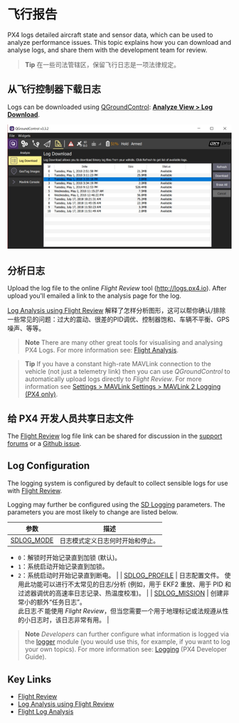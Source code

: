# 飞行报告

PX4 logs detailed aircraft state and sensor data, which can be used to analyze performance issues. This topic explains how you can download and analyse logs, and share them with the development team for review.

> **Tip** 在一些司法管辖区，保留飞行日志是一项法律规定。

## 从飞行控制器下载日志

Logs can be downloaded using [QGroundControl](http://qgroundcontrol.com/): **[Analyze View > Log Download](https://docs.qgroundcontrol.com/en/analyze_view/log_download.html)**.

![飞行日志下载](../../assets/qgc/analyze/log_download.jpg)

## 分析日志

Upload the log file to the online *Flight Review* tool (http://logs.px4.io). After upload you'll emailed a link to the analysis page for the log.

[Log Analysis using Flight Review](../log/flight_review.md) 解释了怎样分析图形，这可以帮你确认/排除一些常见的问题：过大的震动、很差的PID调优、控制器饱和、车辆不平衡、GPS 噪声、等等。

> **Note** There are many other great tools for visualising and analysing PX4 Logs. For more information see: [Flight Analysis](../log/flight_log_analysis.md).

<span></span>

> **Tip** If you have a constant high-rate MAVLink connection to the vehicle (not just a telemetry link) then you can use *QGroundControl* to automatically upload logs directly to *Flight Review*. For more information see [Settings > MAVLink Settings > MAVLink 2 Logging (PX4 only)](https://docs.qgroundcontrol.com/en/SettingsView/MAVLink.html#logging).

## 给 PX4 开发人员共享日志文件

The [Flight Review](http://logs.px4.io) log file link can be shared for discussion in the [support forums](../README.md#support) or a [Github issue](../README.md#reporting-bugs--issues).

## Log Configuration

The logging system is configured by default to collect sensible logs for use with [Flight Review](http://logs.px4.io).

Logging may further be configured using the [SD Logging](../advanced_config/parameter_reference.md#sd-logging) parameters. The parameters you are most likely to change are listed below.

| 参数                                                                       | 描述                                                                                      |
| ------------------------------------------------------------------------ | --------------------------------------------------------------------------------------- |
| [SDLOG_MODE](../advanced_config/parameter_reference.md#SDLOG_MODE)       | 日志模式定义日志何时开始和停止。  
- `0`：解锁时开始记录直到加锁 (默认)。  
- `1`：系统启动开始记录直到加锁。  
- `2`：系统启动时开始记录直到断电。 |
| [SDLOG_PROFILE](../advanced_config/parameter_reference.md#SDLOG_PROFILE) | 日志配置文件。 使用此功能可以进行不太常见的日志/分析 (例如，用于 EKF2 重放、用于 PID 和过滤器调优的高速率日志记录、热温度校准)。                |
| [SDLOG_MISSION](../advanced_config/parameter_reference.md#SDLOG_MISSION) | 创建非常小的额外“任务日志”。  
此日志*不* 能使用 *Flight Review*，但当您需要一个用于地理标记或法规遵从性的小日志时，该日志非常有用。          |

> **Note** *Developers* can further configure what information is logged via the [logger](https://dev.px4.io/master/en/middleware/modules_system.html#logger) module (you would use this, for example, if you want to log your own topics). For more information see: [Logging](https://dev.px4.io/master/en/log/logging.html) (PX4 Developer Guide).

## Key Links

- [Flight Review](http://logs.px4.io)
- [Log Analysis using Flight Review](../log/flight_review.md)
- [Flight Log Analysis](../log/flight_log_analysis.md)